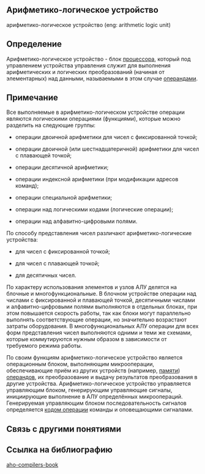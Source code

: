 ## Арифметико-логическое устройство
арифметико-логическое устройство (eng: arithmetic logic unit) 

## Определение
Арифметико-логическое устройство - блок [процессора](https://github.com/vernikkkkkkkkkkkkkkkkkkk/concept_new/blob/main/concept/processor.md), который под управлением устройства управления служит для выполнения арифметических и логических преобразований (начиная от элементарных) над данными, называемыми в этом случае [операндами](https://github.com/vernikkkkkkkkkkkkkkkkkkk/concept_new/blob/main/concept/operand.md).
 
## Примечание 
Все выполняемые в арифметико-логическом устройстве операции являются логическими операциями (функциями), которые можно разделить на следующие группы:

 - операции двоичной арифметики для чисел с фиксированной точкой;

 - операции двоичной (или шестнадцатеричной) арифметики для чисел с плавающей точкой;

 - операции десятичной арифметики;

 - операции индексной арифметики (при модификации адресов команд);

 - операции специальной арифметики;

 - операции над логическими кодами (логические операции);

 - операции над алфавитно-цифровыми полями.

По способу представления чисел различают арифметико-логические устройства:

 - для чисел с фиксированной точкой;

 - для чисел с плавающей точкой;

 - для десятичных чисел.

По характеру использования элементов и узлов АЛУ делятся на блочные и многофункциональные. В блочном устройстве операции над числами с фиксированной и плавающей точкой, десятичными числами и алфавитно-цифровыми полями выполняются в отдельных блоках, при этом повышается скорость работы, так как блоки могут параллельно выполнять соответствующие операции, но значительно возрастают затраты оборудования. В многофункциональных АЛУ операции для всех форм представления чисел выполняются одними и теми же схемами, которые коммутируются нужным образом в зависимости от требуемого режима работы.

По своим функциям арифметико-логическое устройство является операционным блоком, выполняющим микрооперации, обеспечивающие приём из других устройств (например, [памяти](https://github.com/vernikkkkkkkkkkkkkkkkkkk/concept_new/blob/main/concept/memory.md)) [операндов](https://github.com/vernikkkkkkkkkkkkkkkkkkk/concept_new/blob/main/concept/operand.md), их преобразование и выдачу результатов преобразования в другие устройства. Арифметико-логическое устройство управляется управляющим блоком, генерирующим управляющие сигналы, инициирующие выполнение в АЛУ определённых микроопераций. Генерируемая управляющим блоком последовательность сигналов определяется [кодом операции](https://github.com/vernikkkkkkkkkkkkkkkkkkk/concept_new/blob/main/concept/operation%20code.md) команды и оповещающими сигналами.

## Связь с другими понятиями

## Cсылка на библиографию
[aho-compilers-book](https://github.com/vernikkkkkkkkkkkkkkkkkkk/concept_new/blob/main/bibliography/aho-compilers-book.md)

